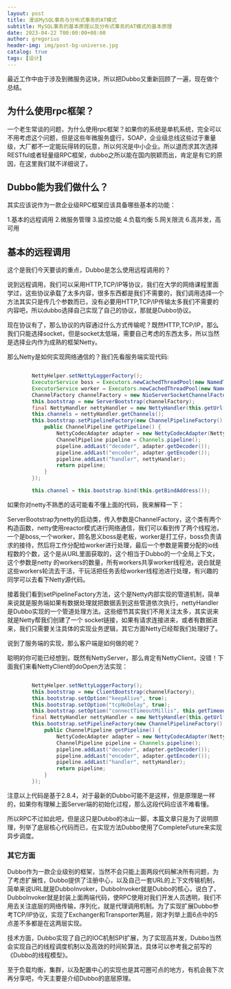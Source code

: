 ```yaml
---
layout: post
title: 漫谈MySQL事务与分布式事务的AT模式
subtitle: MySQL事务的基本原理以及分布式事务的AT模式的基本原理
date: 2023-04-22 T00:00:00+08:00
author: gregorius
header-img: img/post-bg-universe.jpg
catalog: true
tags: [设计]
---
```


最近工作中由于涉及到微服务这块，所以把Dubbo又重新回顾了一遍，现在做个总结。

## 为什么使用rpc框架？
一个老生常谈的问题，为什么使用rpc框架？如果你的系统是单机系统，完全可以不用考虑这个问题，但是这些年微服务盛行，SOAP，企业级总线这些过于重量级，大厂都不一定能玩得转的玩意，所以何况是中小企业。所以退而求其次选择RESTful或者轻量级RPC框架，dubbo之所以能在国内脱颖而出，肯定是有它的原因，在这里我们就不详细说了。

## Dubbo能为我们做什么？

其实应该说作为一款企业级RPC框架应该具备哪些基本的功能：

1.基本的远程调用
2.微服务管理
3.监控功能
4.负载均衡
5.网关限流
6.高并发，高可用

## 基本的远程调用

这个是我们今天要谈的重点，Dubbo是怎么使用远程调用的？

说到远程调用，我们可以采用HTTP,TCP/IP等协议，我们在大学的网络课程里面学过，这些协议承载了太多内容，很多东西都是我们不需要的，我们调用选择一个方法其实只是传几个参数而已，没有必要用HTTP,TCP/IP传输太多我们不需要的内容吧，所以dubbo选择自己实现了自己的协议，那就是Dubbo协议。

现在协议有了，那么协议的内容通过什么方式传输呢？既然HTTP,TCP/IP，那么我们只能选择socket，但是socket太低端，需要自己考虑的东西太多，所以当然是选择业内作为成熟的框架Netty。

那么Netty是如何实现网络通信的？我们先看服务端实现代码:

```java

        NettyHelper.setNettyLoggerFactory();
        ExecutorService boss = Executors.newCachedThreadPool(new NamedThreadFactory("NettyServerBoss", true));
        ExecutorService worker = Executors.newCachedThreadPool(new NamedThreadFactory("NettyServerWorker", true));
        ChannelFactory channelFactory = new NioServerSocketChannelFactory(boss, worker, this.getUrl().getPositiveParameter("iothreads", Constants.DEFAULT_IO_THREADS));
        this.bootstrap = new ServerBootstrap(channelFactory);
        final NettyHandler nettyHandler = new NettyHandler(this.getUrl(), this);
        this.channels = nettyHandler.getChannels();
        this.bootstrap.setPipelineFactory(new ChannelPipelineFactory() {
            public ChannelPipeline getPipeline() {
                NettyCodecAdapter adapter = new NettyCodecAdapter(NettyServer.this.getCodec(), NettyServer.this.getUrl(), NettyServer.this);
                ChannelPipeline pipeline = Channels.pipeline();
                pipeline.addLast("decoder", adapter.getDecoder());
                pipeline.addLast("encoder", adapter.getEncoder());
                pipeline.addLast("handler", nettyHandler);
                return pipeline;
            }
        });

        this.channel = this.bootstrap.bind(this.getBindAddress());
```

如果你对netty不熟悉的话可能看不懂上面的代码，我来解释一下：

ServerBootstrap为netty的启动类，传入参数是ChannelFactory，这个类有两个构造函数，netty使用reactor模式进行网络通信，我们可以看到传了两个线程池，一个是boss,一个worker，顾名思义boss是老板，worker是打工仔，boss负责请求的接待，然后将工作分配给worker进行处理，最后一个参数是需要分配的io线程数的个数，这个是从URL里面获取的，这个相当于Dubbo的一个全局上下文，这个参数是netty 的workers的数量，所有workers共享worker线程池，说白就是这些workers轮流去干活，干玩活把任务丢给worker线程池进行处理，有兴趣的同学可以去看下Netty源代码。

接着我们看到setPipelineFactory方法，这个是Netty内部实现的管道机制，简单来说就是服务端如果有数据处理就把数据丢到这些管道依次执行，nettyHandler是Dubbo实现的一个管道处理方法。这些细节其实我们不用关注太多，其实说来就是Netty帮我们创建了一个 socket链接，如果有请求连接进来，或者有数据进来，我们只需要关注具体的实现业务逻辑，其它方面Netty已经帮我们处理好了。

说到了服务端的实现，那么客户端是如何做的呢？

聪明的你可能已经想到，既然有NettyServer，那么肯定有NettyClient，没错！下面我们来看NettyClient的doOpen方法实现：

``` java

        NettyHelper.setNettyLoggerFactory();
        this.bootstrap = new ClientBootstrap(channelFactory);
        this.bootstrap.setOption("keepAlive", true);
        this.bootstrap.setOption("tcpNoDelay", true);
        this.bootstrap.setOption("connectTimeoutMillis", this.getTimeout());
        final NettyHandler nettyHandler = new NettyHandler(this.getUrl(), this);
        this.bootstrap.setPipelineFactory(new ChannelPipelineFactory() {
            public ChannelPipeline getPipeline() {
                NettyCodecAdapter adapter = new NettyCodecAdapter(NettyClient.this.getCodec(), NettyClient.this.getUrl(), NettyClient.this);
                ChannelPipeline pipeline = Channels.pipeline();
                pipeline.addLast("decoder", adapter.getDecoder());
                pipeline.addLast("encoder", adapter.getEncoder());
                pipeline.addLast("handler", nettyHandler);
                return pipeline;
            }
        });
```

注意以上代码是基于2.8.4，对于最新的Dubbo可能不是这样，但是原理是一样的，如果你有理解上面Server端的初始化过程，那么这段代码应该不难看懂。

所以RPC不过如此吧，但是这只是Dubbo的冰山一脚，本篇文章只是为了说明原理，列举了底层核心代码而已，在实现方法Dubbo使用了CompleteFuture来实现异步调度。

### 其它方面

Dubbo作为一款企业级别的框架，当然不会只能上面两段代码解决所有问题，为了考虑扩展性，Dubbo提供了注册中心，以及自己一套URL的上下文传输机制，简单来说URL就是DubboInvoker，DubboInvoker就是Dubbo的核心，说白了，DubboInvoker就是封装上面两端代码，使RPC使用对我们开发人员透明，我们不用去关注底层的网络传输，序列化，就是代理调用机制。为了实现扩展Dubbo参考TCP/IP协议，实现了Exchanger和Transporter两层，刚才列举上面6点中的5点差不多都是在这两层实现。

技术方面，Dubbo实现了自己的IOC机制SPI扩展，为了实现高并发，Dubbo当然会实现自己的线程调度机制以及高效的时间轮算法，具体可以参考我之前写的《Dubbo的线程模型》。

至于负载均衡，集群，以及配置中心的实现也是其可圈可点的地方，有机会我下次再分享吧，今天主要是介绍Dubbo的底层原理。
